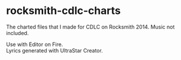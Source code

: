 # rocksmith-cdlc-charts
The charted files that I made for CDLC on Rocksmith 2014. Music not included.

Use with Editor on Fire.  
Lyrics generated with UltraStar Creator.
